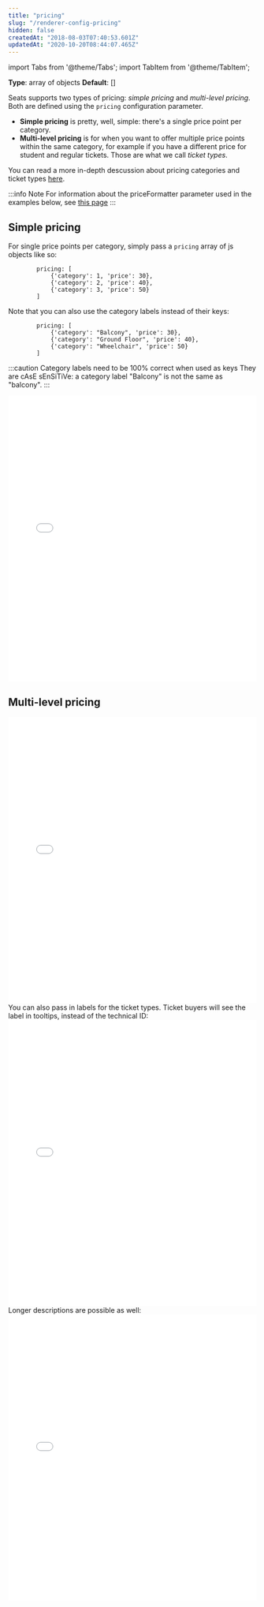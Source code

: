 ```yaml
---
title: "pricing"
slug: "/renderer-config-pricing"
hidden: false
createdAt: "2018-08-03T07:40:53.601Z"
updatedAt: "2020-10-20T08:44:07.465Z"
---
```


import Tabs from '@theme/Tabs';
import TabItem from '@theme/TabItem';

**Type**: array of objects
**Default**: []

Seats supports two types of pricing: *simple pricing* and *multi-level pricing*. Both are defined using the `pricing` configuration parameter. 

* **Simple pricing** is pretty, well, simple: there's a single price point per category. 
* **Multi-level pricing** is for when you want to offer multiple price points within the same category, for example if you have a different price for student and regular tickets. Those are what we call *ticket types*. 

You can read a more in-depth descussion about pricing categories and ticket types [here](http://support.seats.io/integrating-seats-io/multilevel-pricing).

:::info Note
For information about the priceFormatter parameter used in the examples below, see [this page](doc:renderer-config-priceformatter)
:::

## Simple pricing
For single price points per category, simply pass a `pricing` array of js objects like so: 

```
        pricing: [
            {'category': 1, 'price': 30},
            {'category': 2, 'price': 40},
            {'category': 3, 'price': 50}
        ]
```

Note that you can also use the category labels instead of their keys: 

```
        pricing: [
            {'category': "Balcony", 'price': 30},
            {'category': "Ground Floor", 'price': 40},
            {'category': "Wheelchair", 'price': 50}
        ]
```

:::caution Category labels need to be 100% correct when used as keys
They are cAsE sEnSiTiVe: a category label "Balcony" is not the same as "balcony".
:::

<iframe width="100%" height="580" src="//jsfiddle.net/seatsio/tsd62gpb/embedded/js,html,result/" allowfullscreen="allowfullscreen" frameborder="0"></iframe>

## Multi-level pricing

<iframe width="100%" height="580" src="//jsfiddle.net/seatsio/c56bw8dg/embedded/js,html,result/" allowfullscreen="allowfullscreen" frameborder="0"></iframe>
You can also pass in labels for the ticket types. Ticket buyers will see the label in tooltips, instead of the technical ID:
<iframe width="100%" height="580" src="//jsfiddle.net/seatsio/u7hs9L02/embedded/js,html,result/" allowfullscreen="allowfullscreen" frameborder="0"></iframe>
Longer descriptions are possible as well:
<iframe width="100%" height="580" src="//jsfiddle.net/seatsio/q38fczru/embedded/js,html,result/" allowfullscreen="allowfullscreen" frameborder="0"></iframe>
